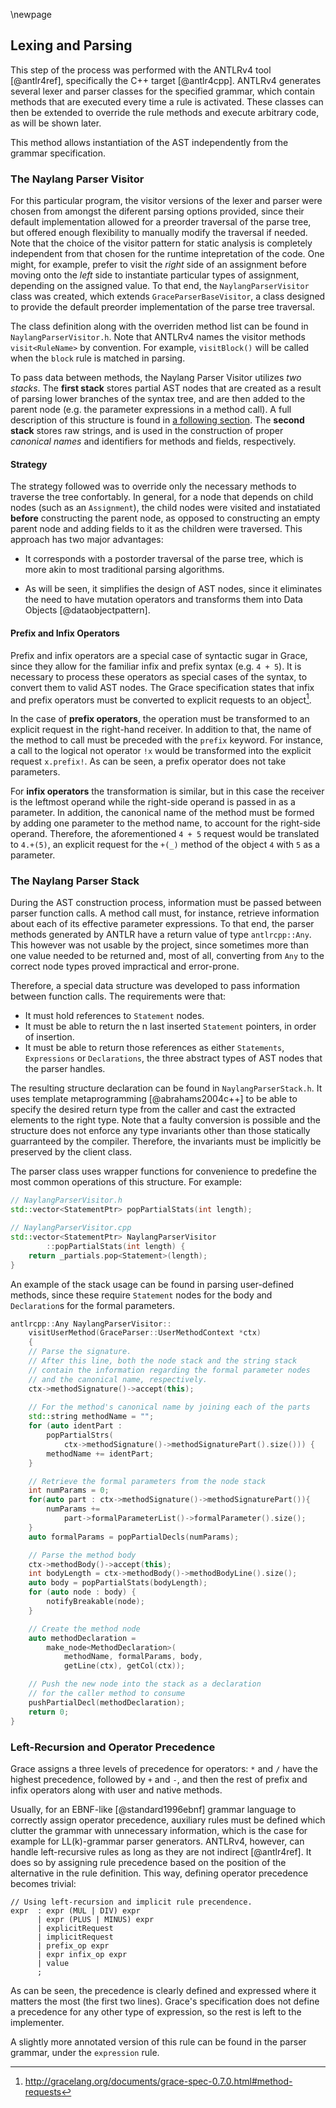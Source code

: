 \newpage

Lexing and Parsing
------

This step of the process was performed with the ANTLRv4 tool [@antlr4ref],
specifically the C++ target [@antlr4cpp]. ANTLRv4 generates several lexer and
parser classes for the specified grammar, which contain methods that are executed
every time a rule is activated. These classes can then be extended to override the rule methods and execute
arbitrary code, as will be shown later. 

This method allows instantiation of the AST independently from the grammar specification.

### The Naylang Parser Visitor

For this particular program, the visitor versions of the lexer and parser were chosen from amongst the diferent parsing options provided, since their default implementation allowed for a preorder traversal of the parse
tree, but offered enough flexibility to manually modify the traversal if needed. Note that the choice of the visitor pattern for static analysis is completely independent from that chosen for the runtime intepretation of the code.
One might, for example, prefer to visit the _right_ side of an assignment before
moving onto the _left_ side to instantiate particular types of assignment,
depending on the assigned value. To that end, the `NaylangParserVisitor`
class was created, which extends `GraceParserBaseVisitor`, a class designed to
provide the default preorder implementation of the parse tree traversal.

The class definition along with the overriden method list can be found in
`NaylangParserVisitor.h`.
Note that ANTLRv4 names the visitor methods `visit<RuleName>` by convention.
For example, `visitBlock()` will be called when the `block` rule is matched in
parsing.

To pass data between methods, the Naylang Parser Visitor utilizes _two stacks_. The **first stack** stores partial AST nodes that are created as a result of parsing lower branches of the syntax tree, and are then added to the parent node (e.g. the parameter expressions in a method call). A full description of this structure is found in [a following section](#naylang-parser-visitor). The **second stack** stores raw strings, and is used in the construction of proper _canonical names_ and identifiers for methods and fields, respectively.

#### Strategy

The strategy followed was to override only the necessary methods to traverse the tree confortably. In general, for a node that depends on child nodes (such as an `Assignment`), the child nodes were visited and instatiated **before** constructing the parent node, as opposed to constructing an empty parent node and adding fields to it as the children were traversed. This approach has two major advantages:

- It corresponds with a postorder traversal of the parse tree, which is more akin to most traditional parsing algorithms.

- As will be seen, it simplifies the design of AST nodes, since it eliminates the need to have mutation operators and transforms them into Data Objects [@dataobjectpattern]. 

#### Prefix and Infix Operators

Prefix and infix operators are a special case of syntactic sugar in Grace, since they allow for the familiar infix and prefix syntax (e.g. `4 + 5`). It is necessary to process these operators as special cases of the syntax, to convert them to valid AST nodes. The Grace specification states that infix and prefix operators must be converted to explicit requests to an object[^gracespecinfixops].

In the case of **prefix operators**, the operation must be transformed to an explicit request in the right-hand receiver. In addition to that, the name of the method to call must be preceded with the `prefix` keyword. For instance, a call to the logical not operator `!x` would be transformed into the explicit request `x.prefix!`. As can be seen, a prefix operator does not take parameters.

For **infix operators** the transformation is similar, but in this case the receiver is the leftmost operand while the right-side operand is passed in as a parameter. In addition, the canonical name of the method must be formed by adding one parameter to the method name, to account for the right-side operand. Therefore, the aforementioned `4 + 5` request would be translated to `4.+(5)`, an explicit request for the `+(_)` method of the object `4` with `5` as a parameter.

### The Naylang Parser Stack

During the AST construction process, information must be passed between parser
function calls. A method call must, for instance, retrieve information about each of its effective parameter expressions. To that end, the parser methods generated
by ANTLR have a return value of type `antlrcpp::Any`. This however was not usable
by the project, since sometimes more than one value needed to be returned and,
most of all, converting from `Any` to the correct node types proved impractical and error-prone.

Therefore, a special data structure was developed to pass information between
function calls. The requirements were that:

- It must hold references to `Statement` nodes.
- It must be able to return the n last inserted `Statement` pointers,
in order of insertion.
- It must be able to return those references as either `Statements`, `Expressions`
or `Declarations`, the three abstract types of AST nodes that the parser handles.

The resulting structure declaration can be found in
`NaylangParserStack.h`. It uses template
metaprogramming [@abrahams2004c++] to be able to specify the desired return type from the caller
and cast the extracted elements to the right type. Note that a faulty conversion
is possible and the structure does not enforce any type invariants other than
those statically guarranteed by the compiler. Therefore, the invariants must be
implicitly be preserved by the client class.

The parser class uses wrapper functions for convenience to predefine the most
common operations of this structure. For example:

```c++
// NaylangParserVisitor.h
std::vector<StatementPtr> popPartialStats(int length);

// NaylangParserVisitor.cpp
std::vector<StatementPtr> NaylangParserVisitor
        ::popPartialStats(int length) {
    return _partials.pop<Statement>(length);
}
```

An example of the stack usage can be found in parsing user-defined methods, since these require `Statement` nodes for the body and `Declaration`s for the formal parameters. 

```c++
antlrcpp::Any NaylangParserVisitor::
    visitUserMethod(GraceParser::UserMethodContext *ctx) 
	{
	// Parse the signature.
	// After this line, both the node stack and the string stack
	// contain the information regarding the formal parameter nodes
	// and the canonical name, respectively.
    ctx->methodSignature()->accept(this);
	
	// For the method's canonical name by joining each of the parts
    std::string methodName = "";
    for (auto identPart : 
    	popPartialStrs(
    		ctx->methodSignature()->methodSignaturePart().size())) {
        methodName += identPart;
    }

    // Retrieve the formal parameters from the node stack
    int numParams = 0;
    for(auto part : ctx->methodSignature()->methodSignaturePart()){
        numParams += 
        	part->formalParameterList()->formalParameter().size();
    }
    auto formalParams = popPartialDecls(numParams);

	// Parse the method body    
    ctx->methodBody()->accept(this);
    int bodyLength = ctx->methodBody()->methodBodyLine().size();
    auto body = popPartialStats(bodyLength);
    for (auto node : body) {
        notifyBreakable(node);
    }

    // Create the method node
    auto methodDeclaration = 
    	make_node<MethodDeclaration>(
    		methodName, formalParams, body, 
            getLine(ctx), getCol(ctx));

    // Push the new node into the stack as a declaration 
    // for the caller method to consume
    pushPartialDecl(methodDeclaration);
    return 0;
}
```

### Left-Recursion and Operator Precedence

Grace assigns a three levels of precedence for operators: `*` and `/` have the
highest precedence, followed by `+` and `-`, and then the rest of prefix and infix operators along with user and native methods.

Usually, for an EBNF-like [@standard1996ebnf] grammar language to correctly assign operator
precedence, auxiliary rules must be defined which clutter the grammar with
unnecessary information, which is the case for example for LL(k)-grammar parser generators.
ANTLRv4, however, can handle left-recursive rules as long as they are not indirect [@antlr4ref].
It does so by assigning rule precedence based on the position of the alternative in the rule definition. This way, defining operator precedence becomes trivial:

```antlr
// Using left-recursion and implicit rule precendence.
expr  : expr (MUL | DIV) expr
      | expr (PLUS | MINUS) expr
      | explicitRequest
      | implicitRequest
      | prefix_op expr
      | expr infix_op expr
      | value
      ;
```

As can be seen, the precedence is clearly defined and expressed where it matters
the most (the first two lines). Grace's specification does not define a precedence
for any other type of expression, so the rest is left to the implementer.

A slightly more annotated version of this rule can be found in the parser grammar,
under the `expression` rule.


[^gracespecinfixops]: http://gracelang.org/documents/grace-spec-0.7.0.html#method-requests